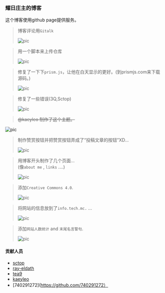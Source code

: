### 耀日庄主的博客
这个博客使用github page提供服务。  
  
>博客评论用`Gitalk`
>  
>![pic](https://github.com/tea9/tea9.github.io/raw/master/readme_img/comment.png)  
>  

>用一个脚本来上传仓库  
>  
>![pic](https://github.com/sunbossrs/sunbossrs.github.io/raw/master/assets/img/updreposh.png)  
>  

>修复了一下下`prism.js`，让他在白天显示的更好。(到prismjs.com来下载源码。)  
>  
>![pic](https://github.com/sunbossrs/sunbossrs.github.io/raw/master/assets/img/prismjsfix-20180707.png)  
>  

>修复了一些错误(3Q,Sctop)  
>  
>![pic](https://github.com/sunbossrs/sunbossrs.github.io/raw/master/assets/img/sctophelpme.png)  
>  

> ~~@kaeyleo 制作了这个主题。~~  
>  
![pic](https://raw.githubusercontent.com/SunbossRS/SunbossRS.github.io/master/assets/img/liaokeyumakeh2o.png)  
>  

>制作赞赏按钮并把赞赏按钮弄成了“投稿文章的按钮”XD...  
>  
>![pic](https://github.com/sunbossrs/sunbossrs.github.io/raw/master/assets/img/rewardbutton.png)  
>  

>用博客开头制作了几个页面...  
>(像`about me` , `links` ....)  
>  
>![pic](https://m.gitee.com/srsyrzz/repository/raw/master/blogfile/jekyllh2ohtml/cover.h2ojekyll-html.png)  
>  

>添加`Creative Commons 4.0`.  
>  
>![pic](https://github.com/tea9/tea9.github.io/raw/master/readme_img/cc.png)  
>  

>将网站的信息放到了`info.tech.mc.` ...  
>  
>![pic](https://github.com/sunbossrs/sunbossrs.github.io/raw/master/assets/img/infotechmc.png)  
>  

>添加`网站人数统计` and `末尾名言警句`.  
>  
>![pic](https://gitee.com/srsyrzz/repository/raw/master/blogfile/h2of/2018-06-27%2018-21-37%20%E7%9A%84%E5%B1%8F%E5%B9%95%E6%88%AA%E5%9B%BE.png)  
>  

#### 贡献人员
- [sctop](https://github.com/sctop)  
- [ray-eldath](https://github.com/ray-eldath)  
- [tea9](https://github.com/tea9)  
- [kaeyleo](https://github.com/kaeyleo)  
- [740291272](https://github.com/740291272）
